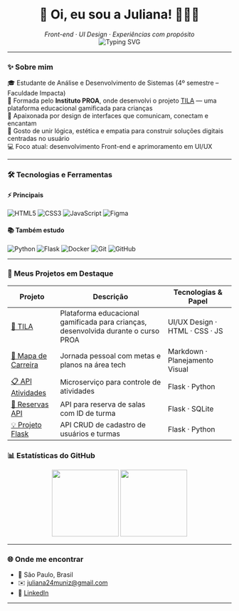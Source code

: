 <h1 align="center">🌟 Oi, eu sou a Juliana! 👩🏻‍💻</h1>

<p align="center">
  <i>Front-end · UI Design · Experiências com propósito</i><br/>
  <img src="https://readme-typing-svg.demolab.com?font=Fira+Code&size=20&pause=1000&center=true&vCenter=true&width=440&lines=Transformando+ideias+em+experi%C3%AAncias;" alt="Typing SVG" />
</p>

---

### ✨ Sobre mim

🎓 Estudante de Análise e Desenvolvimento de Sistemas (4º semestre – Faculdade Impacta)  
🚀 Formada pelo <strong>Instituto PROA</strong>, onde desenvolvi o projeto <a href="https://github.com/TILA-Oficial" target="_blank">TILA</a> — uma plataforma educacional gamificada para crianças  
🎨 Apaixonada por design de interfaces que comunicam, conectam e encantam  
🧠 Gosto de unir lógica, estética e empatia para construir soluções digitais centradas no usuário  
💻 Foco atual: desenvolvimento Front-end e aprimoramento em UI/UX

---

### 🛠️ Tecnologias e Ferramentas

#### ⚡ Principais
![HTML5](https://img.shields.io/badge/-HTML5-E34F26?style=for-the-badge&logo=html5&logoColor=white)
![CSS3](https://img.shields.io/badge/-CSS3-1572B6?style=for-the-badge&logo=css3)
![JavaScript](https://img.shields.io/badge/-JavaScript-F7DF1E?style=for-the-badge&logo=javascript&logoColor=black)
![Figma](https://img.shields.io/badge/-Figma-F24E1E?style=for-the-badge&logo=figma&logoColor=white)

#### 📚 Também estudo
![Python](https://img.shields.io/badge/-Python-3776AB?style=flat&logo=python&logoColor=white)
![Flask](https://img.shields.io/badge/-Flask-000000?style=flat&logo=flask)
![Docker](https://img.shields.io/badge/-Docker-2496ED?style=flat&logo=docker&logoColor=white)
![Git](https://img.shields.io/badge/-Git-F05032?style=flat&logo=git&logoColor=white)
![GitHub](https://img.shields.io/badge/-GitHub-181717?style=flat&logo=github)

---

### 🚀 Meus Projetos em Destaque

| Projeto | Descrição | Tecnologias & Papel |
|--------|-----------|----------------------|
| [🌈 TILA](https://github.com/orgs/Org-Tila/repositories) | Plataforma educacional gamificada para crianças, desenvolvida durante o curso PROA | UI/UX Design · HTML · CSS · JS |
| [🧭 Mapa de Carreira](https://github.com/JulianaMzz/MapaDeCarreira) | Jornada pessoal com metas e planos na área tech | Markdown · Planejamento Visual |
| [📋 API Atividades](https://github.com/JulianaMzz/api-atividades) | Microserviço para controle de atividades | Flask · Python |
| [🏫 Reservas API](https://github.com/JulianaMzz/Reservas_API) | API para reserva de salas com ID de turma | Flask · SQLite |
| [💡 Projeto Flask](https://github.com/JulianaMzz/projeto-flask) | API CRUD de cadastro de usuários e turmas | Flask · Python |



### 📊 Estatísticas do GitHub

<p align="center">
  <img height="150em" src="https://github-readme-stats.vercel.app/api?username=JulianaMzz&show_icons=true&theme=tokyonight&count_private=true" />
  <img height="150em" src="https://github-readme-stats.vercel.app/api/top-langs/?username=JulianaMzz&layout=compact&theme=tokyonight" />
</p>

---

### 🌐 Onde me encontrar

- 📍 São Paulo, Brasil  
- ✉️ juliana24muniz@gmail.com  
- 💼 [LinkedIn](https://www.linkedin.com/in/julianamzz)  


---


